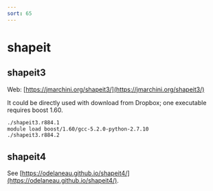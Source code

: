 ```yaml
---
sort: 65
---
```


# shapeit

## shapeit3

Web: [https://jmarchini.org/shapeit3/](https://jmarchini.org/shapeit3/)

It could be directly used with download from Dropbox; one executable requires boost 1.60.

```bash
./shapeit3.r884.1
module load boost/1.60/gcc-5.2.0-python-2.7.10
./shapeit3.r884.2
```

## shapeit4

See [https://odelaneau.github.io/shapeit4/](https://odelaneau.github.io/shapeit4/).

